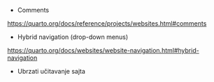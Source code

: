 - Comments

https://quarto.org/docs/reference/projects/websites.html#comments

- Hybrid navigation (drop-down menus)

https://quarto.org/docs/websites/website-navigation.html#hybrid-navigation

- Ubrzati učitavanje sajta